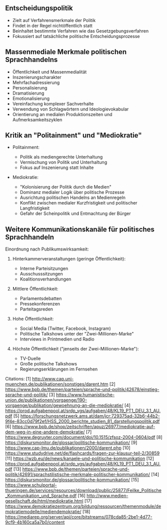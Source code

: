 ## Entscheidungspolitik

- Zielt auf Verfahrensmerkmale der Politik
- Findet in der Regel nichtöffentlich statt
- Beinhaltet bestimmte Verfahren wie das Gesetzgebungsverfahren
- Fokussiert auf tatsächliche politische Entscheidungsprozesse

## Massenmediale Merkmale politischen Sprachhandelns

- Öffentlichkeit und Massenmedialität
- Inszenierungscharakter 
- Mehrfachadressierung
- Personalisierung
- Dramatisierung
- Emotionalisierung
- Vereinfachung komplexer Sachverhalte
- Verwendung von Schlagwörtern und Ideologievokabular
- Orientierung an medialen Produktionszeiten und Aufmerksamkeitszyklen

## Kritik an "Politainment" und "Mediokratie"

- Politainment: 
  - Politik als mediengerechte Unterhaltung
  - Vermischung von Politik und Unterhaltung
  - Fokus auf Inszenierung statt Inhalte

- Mediokratie:
  - "Kolonisierung der Politik durch die Medien"
  - Dominanz medialer Logik über politische Prozesse
  - Ausrichtung politischen Handelns an Medienregeln
  - Konflikt zwischen medialer Kurzfristigkeit und politischer Langfristigkeit
  - Gefahr der Scheinpolitik und Entmachtung der Bürger

## Weitere Kommunikationskanäle für politisches Sprachhandeln

Einordnung nach Publikumswirksamkeit:

1. Hinterkammerveranstaltungen (geringe Öffentlichkeit):
   - Interne Parteisitzungen
   - Ausschusssitzungen
   - Koalitionsverhandlungen

2. Mittlere Öffentlichkeit:
   - Parlamentsdebatten
   - Pressekonferenzen
   - Parteitagsreden

3. Hohe Öffentlichkeit:
   - Social Media (Twitter, Facebook, Instagram)
   - Politische Talkshows unter der "Zwei-Millionen-Marke"
   - Interviews in Printmedien und Radio

4. Höchste Öffentlichkeit ("jenseits der Zwei-Millionen-Marke"):
   - TV-Duelle
   - Große politische Talkshows
   - Regierungserklärungen im Fernsehen

Citations:
[1] http://www.cap.uni-muenchen.de/publikationen/sonstiges/darent.htm
[2] https://www.bpb.de/themen/parteien/sprache-und-politik/42678/einstieg-sprache-und-politik/
[3] https://www.humanistische-union.de/publikationen/vorgaenge/190-vorgaenge/publikation/gewoehnung-an-die-mediokratie/
[4] https://prod.aufgabenpool.at/srdp_vgs/aufgaben/48/KL19_PT1_DEU_3.1_AU.pdf
[5] https://forschungsnetzwerk.ams.at/dam/jcr:729375ad-32b6-44b2-9f4e-83cc0d79f2ef/HSS_2000_berichte_studien_81_darstellungspolitik.pdf
[6] https://www.bpb.de/shop/zeitschriften/apuz/26977/mediokratie-auf-dem-weg-in-eine-andere-demokratie/
[7] https://www.degruyter.com/document/doi/10.1515/zfsoz-2004-0604/pdf
[8] https://diskursmonitor.de/glossar/politische-kommunikation/
[9] https://www.cap-lmu.de/publikationen/2000/darent.php
[10] https://www.studydrive.net/de/flashcards/fragen-zur-klausur-teil-2/30859
[11] https://wzb.eu/de/news/kanaele-und-politische-kommunikation
[12] https://prod.aufgabenpool.at/srdp_vgs/aufgaben/48/KL19_PT1_DEU_3.1_AU.pdf
[13] https://www.bpb.de/themen/parteien/sprache-und-politik/42691/sprachstilistische-merkmale-politischer-kommunikation/
[14] https://diskursmonitor.de/glossar/politische-kommunikation/
[15] https://www.schulportal-thueringen.de/services/resources/download/public/25877/Feilke_Politische_Kommunikation_und_Sprache.pdf
[16] http://www.medien-gesellschaft.de/html/mediokratie.html
[17] https://www.demokratiezentrum.org/bildung/ressourcen/themenmodule/demokratiemodelle/mediendemokratie/
[18] https://mediarep.org/server/api/core/bitstreams/078cda85-2be1-4d77-9cf9-4b160ca5a7b0/content
